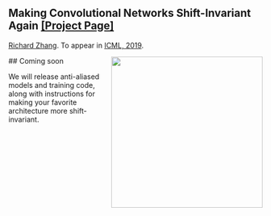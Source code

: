## <b>Making Convolutional Networks Shift-Invariant Again</b> [[Project Page]](http://richzhang.github.io/antialiased-cnns/) <br>
[Richard Zhang](https://richzhang.github.io/).
To appear in [ICML, 2019](https://arxiv.org/abs/1904.11486).

<img src='https://richzhang.github.io/antialiased-cnns/resources/gifs/00810.gif' align="right" width=300>
## Coming soon

We will release anti-aliased models and training code, along with instructions for making your favorite architecture more shift-invariant.
